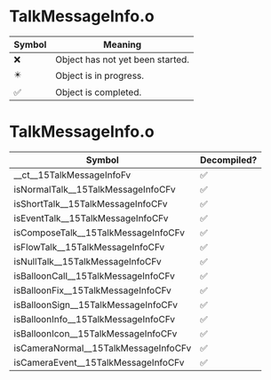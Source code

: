 # TalkMessageInfo.o
| Symbol | Meaning 
| ------------- | ------------- 
| :x: | Object has not yet been started. 
| :eight_pointed_black_star: | Object is in progress. 
| :white_check_mark: | Object is completed. 


# TalkMessageInfo.o
| Symbol | Decompiled? |
| ------------- | ------------- |
| __ct__15TalkMessageInfoFv | :white_check_mark: |
| isNormalTalk__15TalkMessageInfoCFv | :white_check_mark: |
| isShortTalk__15TalkMessageInfoCFv | :white_check_mark: |
| isEventTalk__15TalkMessageInfoCFv | :white_check_mark: |
| isComposeTalk__15TalkMessageInfoCFv | :white_check_mark: |
| isFlowTalk__15TalkMessageInfoCFv | :white_check_mark: |
| isNullTalk__15TalkMessageInfoCFv | :white_check_mark: |
| isBalloonCall__15TalkMessageInfoCFv | :white_check_mark: |
| isBalloonFix__15TalkMessageInfoCFv | :white_check_mark: |
| isBalloonSign__15TalkMessageInfoCFv | :white_check_mark: |
| isBalloonInfo__15TalkMessageInfoCFv | :white_check_mark: |
| isBalloonIcon__15TalkMessageInfoCFv | :white_check_mark: |
| isCameraNormal__15TalkMessageInfoCFv | :white_check_mark: |
| isCameraEvent__15TalkMessageInfoCFv | :white_check_mark: |
